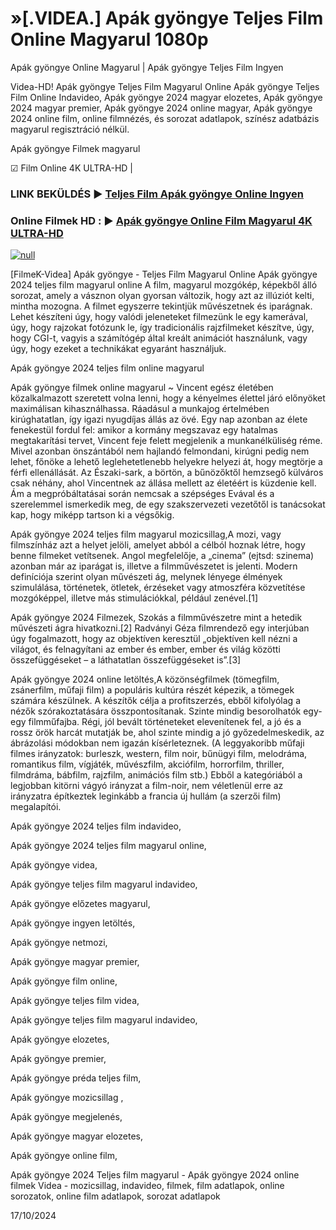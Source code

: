 # »[.VIDEA.] Apák gyöngye Teljes Film Online Magyarul 1080p

Apák gyöngye Online Magyarul | Apák gyöngye Teljes Film Ingyen

Videa-HD! Apák gyöngye Teljes Film Magyarul Online Apák gyöngye Teljes Film Online Indavideo, Apák gyöngye 2024 magyar elozetes, Apák gyöngye 2024 magyar premier, Apák gyöngye 2024 online magyar, Apák gyöngye 2024 online film, online filmnézés, és sorozat adatlapok, színész adatbázis magyarul regisztráció nélkül.

Apák gyöngye Filmek magyarul

☑ Film Online 4K ULTRA-HD |

### LINK BEKÜLDÉS ▶️ [Teljes Film Apák gyöngye Online Ingyen](https://t.co/1mhvt7JBTk)

### Online Filmek HD : ▶️ [Apák gyöngye Online Film Magyarul 4K ULTRA-HD](https://t.co/1mhvt7JBTk)

[![null](https://static.wixstatic.com/media/855a25_043b5abeb4ae4d35ac003198e7fe56ed~mv2.gif)](https://t.co/1mhvt7JBTk)

[FilmeK-Videa] Apák gyöngye - Teljes Film Magyarul Online Apák gyöngye 2024 teljes film magyarul online A film, magyarul mozgókép, képekből álló sorozat, amely a vásznon olyan gyorsan változik, hogy azt az illúziót kelti, mintha mozogna. A filmet egyszerre tekintjük művészetnek és iparágnak. Lehet készíteni úgy, hogy valódi jeleneteket filmezünk le egy kamerával, úgy, hogy rajzokat fotózunk le, így tradicionális rajzfilmeket készítve, úgy, hogy CGI-t, vagyis a számítógép által kreált animációt használunk, vagy úgy, hogy ezeket a technikákat egyaránt használjuk.

Apák gyöngye 2024 teljes film online magyarul

Apák gyöngye filmek online magyarul ~ Vincent egész életében közalkalmazott szeretett volna lenni, hogy a kényelmes élettel járó előnyöket maximálisan kihasználhassa. Ráadásul a munkajog értelmében kirúghatatlan, így igazi nyugdíjas állás az övé. Egy nap azonban az élete fenekestül fordul fel: amikor a kormány megszavaz egy hatalmas megtakarítási tervet, Vincent feje felett megjelenik a munkanélküliség réme. Mivel azonban önszántából nem hajlandó felmondani, kirúgni pedig nem lehet, főnöke a lehető leglehetetlenebb helyekre helyezi át, hogy megtörje a férfi ellenállását. Az Északi-sark, a börtön, a bűnözőktől hemzsegő külváros csak néhány, ahol Vincentnek az állása mellett az életéért is küzdenie kell. Ám a megpróbáltatásai során nemcsak a szépséges Evával és a szerelemmel ismerkedik meg, de egy szakszervezeti vezetőtől is tanácsokat kap, hogy miképp tartson ki a végsőkig.

Apák gyöngye 2024 teljes film magyarul mozicsillag,A mozi, vagy filmszínház azt a helyet jelöli, amelyet abból a célból hoznak létre, hogy benne filmeket vetítsenek. Angol megfelelője, a „cinema” (ejtsd: szinema) azonban már az iparágat is, illetve a filmművészetet is jelenti. Modern definíciója szerint olyan művészeti ág, melynek lényege élmények szimulálása, történetek, ötletek, érzéseket vagy atmoszféra közvetítése mozgóképpel, illetve más stimulációkkal, például zenével.[1]

Apák gyöngye 2024 Filmezek, Szokás a filmművészetre mint a hetedik művészeti ágra hivatkozni.[2] Radványi Géza filmrendező egy interjúban úgy fogalmazott, hogy az objektíven keresztül „objektíven kell nézni a világot, és felnagyítani az ember és ember, ember és világ közötti összefüggéseket – a láthatatlan összefüggéseket is”.[3]

Apák gyöngye 2024 online letöltés,A közönségfilmek (tömegfilm, zsánerfilm, műfaji film) a populáris kultúra részét képezik, a tömegek számára készülnek. A készítők célja a profitszerzés, ebből kifolyólag a nézők szórakoztatására összpontosítanak. Szinte mindig besorolhatók egy-egy filmműfajba. Régi, jól bevált történeteket elevenítenek fel, a jó és a rossz örök harcát mutatják be, ahol szinte mindig a jó győzedelmeskedik, az ábrázolási módokban nem igazán kísérleteznek. (A leggyakoribb műfaji filmes irányzatok: burleszk, western, film noir, bűnügyi film, melodráma, romantikus film, vígjáték, művészfilm, akciófilm, horrorfilm, thriller, filmdráma, bábfilm, rajzfilm, animációs film stb.) Ebből a kategóriából a legjobban kitörni vágyó irányzat a film-noir, nem véletlenül erre az irányzatra építkeztek leginkább a francia új hullám (a szerzői film) megalapítói.

Apák gyöngye 2024 teljes film indavideo,

Apák gyöngye 2024 teljes film magyarul online,

Apák gyöngye videa,

Apák gyöngye teljes film magyarul indavideo,

Apák gyöngye előzetes magyarul,

Apák gyöngye ingyen letöltés,

Apák gyöngye netmozi,

Apák gyöngye magyar premier,

Apák gyöngye film online,

Apák gyöngye teljes film videa,

Apák gyöngye teljes film magyarul indavideo,

Apák gyöngye elozetes,

Apák gyöngye premier,

Apák gyöngye préda teljes film,

Apák gyöngye mozicsillag ,

Apák gyöngye megjelenés,

Apák gyöngye magyar elozetes,

Apák gyöngye online film,

Apák gyöngye 2024 Teljes film magyarul - Apák gyöngye 2024 online filmek Videa - mozicsillag, indavideo, filmek, film adatlapok, online sorozatok, online film adatlapok, sorozat adatlapok

17/10/2024
